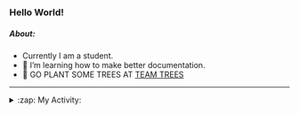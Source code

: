 ### Hello World!

##### About:
- Currently I am a student.
- 🌱 I’m learning how to make better documentation.
- 🌱 GO PLANT SOME TREES AT [TEAM TREES](https://teamtrees.org/)

---
<details>
  <summary>:zap: My Activity:</summary>
  
<!--START_SECTION:waka-->
![Code Time](http://img.shields.io/badge/Code%20Time-1%2C112%20hrs%201%20min-blue)

**I'm a Night 🦉** 

```text
🌞 Morning                1384 commits        ██░░░░░░░░░░░░░░░░░░░░░░░   09.15 % 
🌆 Daytime                5249 commits        █████████░░░░░░░░░░░░░░░░   34.69 % 
🌃 Evening                4354 commits        ███████░░░░░░░░░░░░░░░░░░   28.78 % 
🌙 Night                  4143 commits        ███████░░░░░░░░░░░░░░░░░░   27.38 % 
```
📅 **I'm Most Productive on Wednesday** 

```text
Monday                   2294 commits        ████░░░░░░░░░░░░░░░░░░░░░   15.16 % 
Tuesday                  1834 commits        ███░░░░░░░░░░░░░░░░░░░░░░   12.12 % 
Wednesday                3580 commits        ██████░░░░░░░░░░░░░░░░░░░   23.66 % 
Thursday                 1897 commits        ███░░░░░░░░░░░░░░░░░░░░░░   12.54 % 
Friday                   1507 commits        ██░░░░░░░░░░░░░░░░░░░░░░░   09.96 % 
Saturday                 1371 commits        ██░░░░░░░░░░░░░░░░░░░░░░░   09.06 % 
Sunday                   2647 commits        ████░░░░░░░░░░░░░░░░░░░░░   17.50 % 
```


📊 **This Week I Spent My Time On** 

```text
🔥 Editors: 
VS Code                  5 hrs 50 mins       █████████████████████████   100.00 % 

🐱‍💻 Projects: 
praise                   3 hrs 59 mins       █████████████████░░░░░░░░   68.39 % 
CSF22                    1 hr 19 mins        ██████░░░░░░░░░░░░░░░░░░░   22.71 % 
skillgraff               31 mins             ██░░░░░░░░░░░░░░░░░░░░░░░   08.85 % 
ai                       0 secs              ░░░░░░░░░░░░░░░░░░░░░░░░░   00.05 % 
```


 Last Updated on 23/04/2023 11:07:25 UTC
<!--END_SECTION:waka-->
</details>
